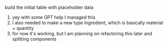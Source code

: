 build the initial table with placeholder data
1. yey with some GPT help I managed this
2. I also needed to make a new type Ingredient, which is basically material + quantity
3. for now it's working, but I am planning on refactoring this later and splitting components